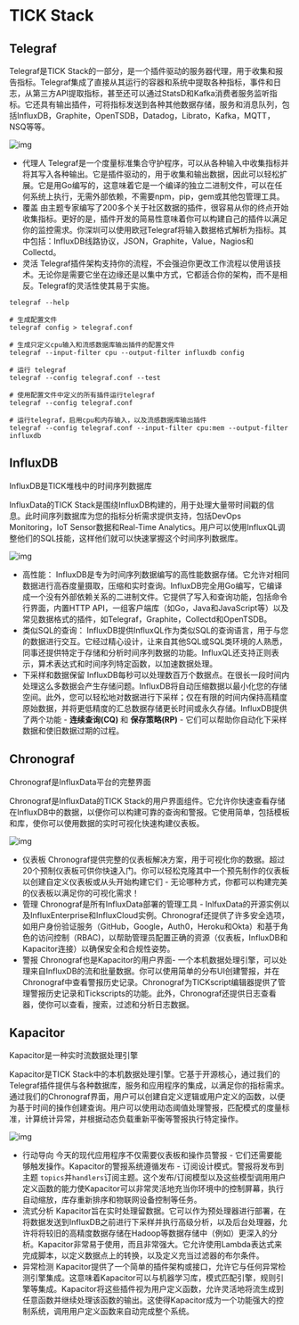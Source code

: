 # TICK Stack

## Telegraf

Telegraf是TICK Stack的一部分，是一个插件驱动的服务器代理，用于收集和报告指标。Telegraf集成了直接从其运行的容器和系统中提取各种指标，事件和日志，从第三方API提取指标，甚至还可以通过StatsD和Kafka消费者服务监听指标。它还具有输出插件，可将指标发送到各种其他数据存储，服务和消息队列，包括InfluxDB，Graphite，OpenTSDB，Datadog，Librato，Kafka，MQTT，NSQ等等。

![img](https://www.influxdata.com/wp-content/uploads/Tick-Stack-Telegraf-2.png)

- 代理人
  Telegraf是一个度量标准集合守护程序，可以从各种输入中收集指标并将其写入各种输出。它是插件驱动的，用于收集和输出数据，因此可以轻松扩展。它是用Go编写的，这意味着它是一个编译的独立二进制文件，可以在任何系统上执行，无需外部依赖，不需要npm，pip，gem或其他包管理工具。
- 覆盖
  由主题专家编写了200多个关于社区数据的插件，很容易从你的终点开始收集指标。更好的是，插件开发的简易性意味着你可以构建自己的插件以满足你的监控需求。你深圳可以使用欧冠Telegraf将输入数据格式解析为指标。其中包括：InfluxDB线路协议，JSON，Graphite，Value，Nagios和Collectd。
- 灵活
  Telegraf插件架构支持你的流程，不会强迫你更改工作流程以使用该技术。无论你是需要它坐在边缘还是以集中方式，它都适合你的架构，而不是相反。Telegraf的灵活性使其易于实施。

```shell
telegraf --help

# 生成配置文件
telegraf config > telegraf.conf

# 生成只定义cpu输入和流感数据库输出插件的配置文件
telegraf --input-filter cpu --output-filter influxdb config

# 运行 telegraf
telegraf --config telegraf.conf --test

# 使用配置文件中定义的所有插件运行telegraf
telegraf --config telegraf.conf

# 运行telegraf，启用cpu和内存输入，以及流感数据库输出插件
telegraf --config telegraf.conf --input-filter cpu:mem --output-filter influxdb
```



## InfluxDB

InfluxDB是TICK堆栈中的时间序列数据库

InfluxData的TICK Stack是围绕InfluxDB构建的，用于处理大量带时间戳的信息。此时间序列数据库为您的指标分析需求提供支持，包括DevOps Monitoring，IoT Sensor数据和Real-Time Analytics。用户可以使用InfluxQL调整他们的SQL技能，这样他们就可以快速掌握这个时间序列数据库。

![img](https://www.influxdata.com/wp-content/uploads/Tick-Stack-InfluxDB-2.png)

- 高性能：
  InfluxDB是专为时间序列数据编写的高性能数据存储。它允许对相同数据进行高吞度量摄取，压缩和实时查询。InfluxDB完全用Go编写，它编译成一个没有外部依赖关系的二进制文件。它提供了写入和查询功能，包括命令行界面，内置HTTP API，一组客户端库（如Go，Java和JavaScript等）以及常见数据格式的插件，如Telegraf，Graphite，Collectd和OpenTSDB。
- 类似SQL的查询：
  InfluxDB提供InfluxQL作为类似SQL的查询语言，用于与您的数据进行交互。它经过精心设计，让来自其他SQL或SQL类环境的人熟悉，同事还提供特定于存储和分析时间序列数据的功能。InfluxQL还支持正则表示，算术表达式和时间序列特定函数，以加速数据处理。
- 下采样和数据保留
  InfluxDB每秒可以处理数百万个数据点。在很长一段时间内处理这么多数据会产生存储问题。InfluxDB将自动压缩数据以最小化您的存储空间。此外，您可以轻松地对数据进行下采样；仅在有限的时间内保持高精度原始数据，并将更低精度的汇总数据存储更长时间或永久存储。InfluxDB提供了两个功能 - **连续查询(CQ)** 和 **保存策略(RP)** - 它们可以帮助你自动化下采样数据和使旧数据过期的过程。

## Chronograf

Chronograf是InfluxData平台的完整界面

Chronograf是InfluxData的TICK Stack的用户界面组件。它允许你快速查看存储在InfluxDB中的数据，以便你可以构建可靠的查询和警报。它使用简单，包括模板和库，使你可以使用数据的实时可视化快速构建仪表板。

![img](https://www.influxdata.com/wp-content/uploads/Tick-Stack-Chronograf-2.png)

- 仪表板
  Chronograf提供完整的仪表板解决方案，用于可视化你的数据。超过20个预制仪表板可供你快速入门。你可以轻松克隆其中一个预先制作的仪表板以创建自定义仪表板或从头开始构建它们 - 无论哪种方式，你都可以构建完美的仪表板以满足你的可视化需求！
- 管理
  Chronograf是所有InfluxData部署的管理工具 - InlfuxData的开源实例以及InfluxEnterprise和InfluxCloud实例。Chronograf还提供了许多安全选项，如用户身份验证服务（GitHub，Google，Auth0，Heroku和Okta）和基于角色的访问控制（RBAC)，以帮助管理员配置正确的资源（仪表板，InfluxDB和Kapacitor连接）以确保安全和合规性姿势。
- 警报
  Chronograf也是Kapacitor的用户界面- 一个本机数据处理引擎，可以处理来自InfluxDB的流和批量数据。你可以使用简单的分布UI创建警报，并在Chronograf中查看警报历史记录。Chronograf为TICKscript编辑器提供了管理警报历史记录和Tickscripts的功能。此外，Chronograf还提供日志查看器，使你可以查看，搜索，过滤和分析日志数据。

## Kapacitor

Kapacitor是一种实时流数据处理引擎

Kapacitor是TICK Stack中的本机数据处理引擎。它基于开源核心，通过我们的Telegraf插件提供与各种数据库，服务和应用程序的集成，以满足你的指标需求。通过我们的Chronograf界面，用户可以创建自定义逻辑或用户定义的函数，以便为基于时间的操作创建查询。用户可以使用动态阈值处理警报，匹配模式的度量标准，计算统计异常，并根据动态负载重新平衡等警报执行特定操作。

![img](https://www.influxdata.com/wp-content/uploads/Tick-Stack-Kapacitor-2.png)

- 行动导向
  今天的现代应用程序不仅需要仪表板和操作员警报 - 它们还需要能够触发操作。Kapacitor的警报系统遵循发布 - 订阅设计模式。警报将发布到 主题 `topics`并`handlers`订阅主题。这个发布/订阅模型以及这些模型调用用户定义函数的能力使Kapacitor可以非常灵活地充当你环境中的控制屏幕，执行自动缩放，库存重新排序和物联网设备控制等任务。
- 流式分析
  Kapacitor旨在实时处理留数据。它可以作为预处理器进行部署，在将数据发送到InfluxDB之前进行下采样并执行高级分析，以及后台处理器，允许将将较旧的高精度数据存储在Hadoop等数据存储中（例如）更深入的分析。Kapacitor非常易于使用，而且非常强大。它允许使用Lambda表达式来完成脚本，以定义数据点上的转换，以及定义充当过滤器的布尔条件。
- 异常检测
  Kapacitor提供了一个简单的插件架构或接口，允许它与任何异常检测引擎集成。这意味着Kapacitor可以与机器学习库，模式匹配引擎，规则引擎等集成。Kapacitor将这些插件视为用户定义函数，允许灵活地将流生成到任意函数并继续处理该函数的输出。这使得Kapacitor成为一个功能强大的控制系统，调用用户定义函数来自动完成整个系统。